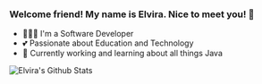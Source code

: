### Welcome friend! My name is Elvira. Nice to meet you! 👋
- 👩🏻‍💻 I'm a Software Developer
- 💕 Passionate about Education and Technology
- 🔭 Currently working and learning about all things Java

![Elvira's Github Stats](https://github-readme-stats.elviravaladez.vercel.app/api?username=elviravaladez&show_icons=true&theme=nightowl)
